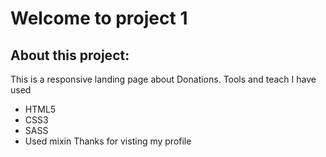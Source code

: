 # Welcome to project 1
## About this project:
This is a responsive landing page about Donations. Tools and teach I have used
- HTML5
- CSS3
- SASS
- Used mixin
Thanks for visting my profile
